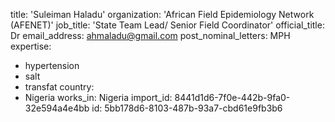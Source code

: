 title: 'Suleiman Haladu'
organization: 'African Field Epidemiology Network (AFENET)'
job_title: 'State Team Lead/ Senior Field Coordinator'
official_title: Dr
email_address: ahmaladu@gmail.com
post_nominal_letters: MPH
expertise:
  - hypertension
  - salt
  - transfat
country:
  - Nigeria
works_in: Nigeria
import_id: 8441d1d6-7f0e-442b-9fa0-32e594a4e4bb
id: 5bb178d6-8103-487b-93a7-cbd61e9fb3b6
